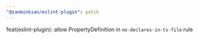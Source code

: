 ```yaml
---
"@zanminkian/eslint-plugin": patch
---
```


feat(eslint-plugin): allow PropertyDefinition in `no-declares-in-ts-file` rule
